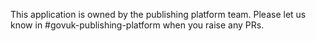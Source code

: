 This application is owned by the publishing platform team. Please let us know in #govuk-publishing-platform when you raise any PRs. 
